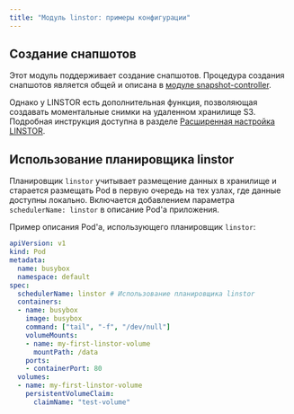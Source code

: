```yaml
---
title: "Модуль linstor: примеры конфигурации"
---
```


## Создание снапшотов

Этот модуль поддерживает создание снапшотов. Процедура создания снапшотов является общей и описана в [модуле snapshot-controller](../045-snapshot-controller/usage.html).

Однако у LINSTOR есть дополнительная функция, позволяющая создавать моментальные снимки на удаленном хранилище S3.
Подробная инструкция доступна в разделе [Расширенная настройка LINSTOR](advanced_usage.html#Backup-on-S3-Storage).

## Использование планировщика linstor

Планировщик `linstor` учитывает размещение данных в хранилище и старается размещать Pod в первую очередь на тех узлах, где данные доступны локально. Включается добавлением параметра `schedulerName: linstor` в описание Pod'а приложения.

Пример описания Pod'а, использующего планировщик `linstor`:

```yaml
apiVersion: v1
kind: Pod
metadata:
  name: busybox
  namespace: default
spec:
  schedulerName: linstor # Использование планировщика linstor
  containers:
  - name: busybox
    image: busybox
    command: ["tail", "-f", "/dev/null"]
    volumeMounts:
    - name: my-first-linstor-volume
      mountPath: /data
    ports:
    - containerPort: 80
  volumes:
  - name: my-first-linstor-volume
    persistentVolumeClaim:
      claimName: "test-volume"
```
